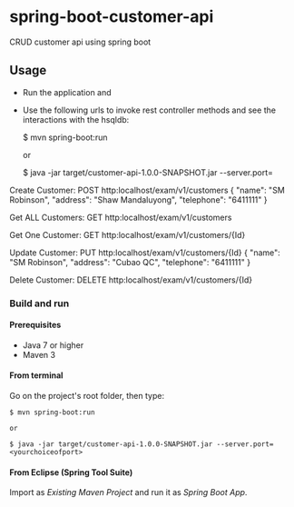 # spring-boot-customer-api
CRUD customer api using spring boot

## Usage

- Run the application and
- Use the following urls to invoke rest controller methods and see the interactions
  with the hsqldb:

    $ mvn spring-boot:run
    
    or
    
    $ java -jar target/customer-api-1.0.0-SNAPSHOT.jar --server.port=<yourchoiceofport>
    
Create Customer:
    POST http:localhost/exam/v1/customers
    {
      "name": "SM Robinson",
      "address": "Shaw Mandaluyong",
      "telephone": "6411111"
    }
    
Get ALL Customers:
GET http:localhost/exam/v1/customers

Get One Customer:
GET http:localhost/exam/v1/customers/{Id}
    
Update Customer:
    PUT http:localhost/exam/v1/customers/{Id}
    {
      "name": "SM Robinson",
      "address": "Cubao QC",
      "telephone": "6411111"
    }
    
Delete Customer:
DELETE http:localhost/exam/v1/customers/{Id}

### Build and run

#### Prerequisites

- Java 7 or higher
- Maven 3

#### From terminal

Go on the project's root folder, then type:

    $ mvn spring-boot:run
    
    or
    
    $ java -jar target/customer-api-1.0.0-SNAPSHOT.jar --server.port=<yourchoiceofport>

#### From Eclipse (Spring Tool Suite)

Import as *Existing Maven Project* and run it as *Spring Boot App*.
